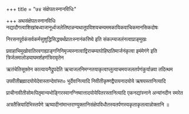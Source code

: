 +++
title = "७४ संक्षेपतःस्नानविधिः"

+++
अथसंक्षेपतःस्नानविधिः नद्यादौगत्वाशिखांबध्वाजानूर्ध्वजलेतिष्ठन्नन्यथातूपविशयचम्यममकायिकवाचिकमानसिकदोषः

निरसनपूर्वकंसर्वकर्मसुशुद्धिसिद्ध्यर्थंप्रातःस्नानंकरिष्ये इति संकल्प्यजलंनत्वाप्राङ्‍मुखः

प्रवाहाभिमुखोवातिरवगाह्याङ्गनिनिमृज्यस्नात्वाद्विराचम्यापोहिष्ठतिमार्जनंकृत्वा इमंमेगंगे इति त्रिर्जलमालोड्याघमर्शहणंत्रिरावृतेन

ऋतंचेतिसूक्तेन कात्यायनैद्रुपदेति ऋचाजलनिमग्नतयाकृत्वाप्लुत्याचमयजलतर्पणंकुर्यान्नवा तदित्थम

उपवीतीब्रह्मादयोयेदेवास्तान्देवांस्त० भुर्देवानित्यादि निवीतीकृष्णद्वैपायनादयोये ऋषयस्तानित्यादि

प्राचीनावीतीसोमःपितृमान्यभोङ्गिरस्वानग्निष्वात्तादयोयेपितरस्तानित्यादि एकनद्यांस्नाने अन्यांनदीन स्मरेत

अत्रतैत्त्रियादिभिस्तर्पणे ऋष्यादीनांमान्तराण्युक्तानिसंक्षेपविधौतस्यतर्पणस्यकृताकृतत्वान्नोक्तानि ॥
